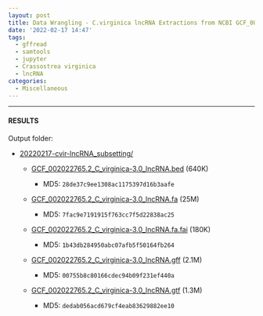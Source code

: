 ```yaml
---
layout: post
title: Data Wrangling - C.virginica lncRNA Extractions from NCBI GCF_002022765.2 Using GffRead
date: '2022-02-17 14:47'
tags: 
  - gffread
  - samtools
  - jupyter
  - Crassostrea virginica
  - lncRNA
categories: 
  - Miscellaneous
---
```




---

#### RESULTS

Output folder:

- [20220217-cvir-lncRNA_subsetting/](https://gannet.fish.washington.edu/Atumefaciens/20220217-cvir-lncRNA_subsetting/)

  - [GCF_002022765.2_C_virginica-3.0_lncRNA.bed](https://gannet.fish.washington.edu/Atumefaciens/20220217-cvir-lncRNA_subsetting/GCF_002022765.2_C_virginica-3.0_lncRNA.bed) (640K)

    - MD5: `28de37c9ee1308ac1175397d16b3aafe`

  - [GCF_002022765.2_C_virginica-3.0_lncRNA.fa](https://gannet.fish.washington.edu/Atumefaciens/20220217-cvir-lncRNA_subsetting/GCF_002022765.2_C_virginica-3.0_lncRNA.fa) (25M)

    - MD5: `7fac9e7191915f763cc7f5d22838ac25`

  - [GCF_002022765.2_C_virginica-3.0_lncRNA.fa.fai](https://gannet.fish.washington.edu/Atumefaciens/20220217-cvir-lncRNA_subsetting/GCF_002022765.2_C_virginica-3.0_lncRNA.fa.fai) (180K)

    - MD5: `1b43db284950abc07afb5f50164fb264`

  - [GCF_002022765.2_C_virginica-3.0_lncRNA.gff](https://gannet.fish.washington.edu/Atumefaciens/20220217-cvir-lncRNA_subsetting/GCF_002022765.2_C_virginica-3.0_lncRNA.gff) (2.1M)

    - MD5: `00755b8c80166cdec94b09f231ef440a`

  - [GCF_002022765.2_C_virginica-3.0_lncRNA.gtf](https://gannet.fish.washington.edu/Atumefaciens/20220217-cvir-lncRNA_subsetting/GCF_002022765.2_C_virginica-3.0_lncRNA.gtf) (1.3M)

    - MD5: `dedab056acd679cf4eab83629882ee10`
